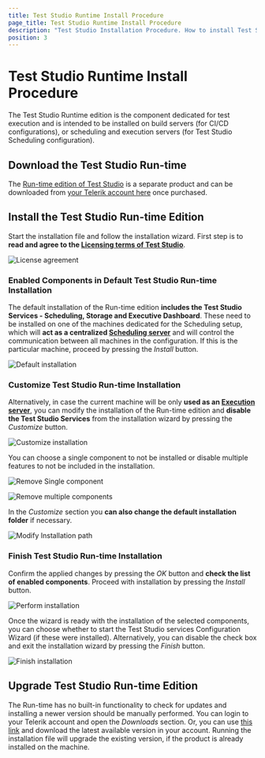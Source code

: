 ```yaml
---
title: Test Studio Runtime Install Procedure
page_title: Test Studio Runtime Install Procedure
description: "Test Studio Installation Procedure. How to install Test Studio "
position: 3
---
```

# Test Studio Runtime Install Procedure

The Test Studio Runtime edition is the component dedicated for test execution and is intended to be installed on build servers (for CI/CD configurations), or scheduling and execution servers (for Test Studio Scheduling configuration).

## Download the Test Studio Run-time

The <a href="https://www.telerik.com/teststudio/test-studio-runtime" target="_blank">Run-time edition of Test Studio</a> is a separate product and can be downloaded from <a href="https://www.telerik.com/account/product-download?product=TESTSTUDIORUNTIME" target="_blank">your Telerik account here</a> once purchased.

## Install the Test Studio Run-time Edition

Start the installation file and follow the installation wizard. First step is to **read and agree to the <a href="https://www.telerik.com/purchase/license-agreement/teststudio" target="_blank">Licensing terms of Test Studio**</a>.

![License agreement][1]

### Enabled Components in Default Test Studio Run-time Installation

The default installation of the Run-time edition **includes the Test Studio Services - Scheduling, Storage and Executive Dashboard**. These need to be installed on one of the machines dedicated for the Scheduling setup, which will **act as a centralized <a href="/features/scheduling-test-runs/multiple-machines-scheduling-setup/create-scheduling-server" target="_blank">Scheduling server**</a> and will control the communication between all machines in the configuration. If this is the particular machine, proceed by pressing the *Install* button.

![Default installation][2]

### Customize Test Studio Run-time Installation

Alternatively, in case the current machine will be only **used as an <a href="/features/scheduling-test-runs/multiple-machines-scheduling-setup/create-execution-server" target="_blank">Execution server**</a>, you can modify the installation of the Run-time edition and **disable the Test Studio Services** from the installation wizard by pressing the *Customize* button.

![Customize installation][3]

You can choose a single component to not be installed or disable multiple features to not be included in the installation.

![Remove Single component][4]

![Remove multiple components][5]

In the *Customize* section you **can also change the default installation folder** if necessary.

![Modify Installation path][6]

### Finish Test Studio Run-time Installation

Confirm the applied changes by pressing the *OK* button and **check the list of enabled components**. Proceed with installation by pressing the *Install* button.

![Perform installation][7]

Once the wizard is ready with the installation of the selected components, you can choose whether to start the Test Studio services Configuration Wizard (if these were installed). Alternatively, you can disable the check box and exit the installation wizard by pressing the *Finish* button.

![Finish installation][8]

## Upgrade Test Studio Run-time Edition

The Run-time has no built-in functionality to check for updates and installing a newer version should be manually performed. You can login to your Telerik account and open the *Downloads* section. Or, you can use <a href="https://www.telerik.com/account/product-download?product=TESTSTUDIORUNTIME" target="_blank">this link</a> and download the latest available version in your account. Running the installation file will upgrade the existing version, if the product is already installed on the machine.

[1]: /img/features/scheduling-test-runs/install-runtime/fig1.png
[2]: /img/features/scheduling-test-runs/install-runtime/fig2.png
[3]: /img/features/scheduling-test-runs/install-runtime/fig3.png
[4]: /img/features/scheduling-test-runs/install-runtime/fig4.png
[5]: /img/features/scheduling-test-runs/install-runtime/fig5.png
[6]: /img/features/scheduling-test-runs/install-runtime/fig6.png
[7]: /img/features/scheduling-test-runs/install-runtime/fig7.png
[8]: /img/features/scheduling-test-runs/install-runtime/fig8.png
